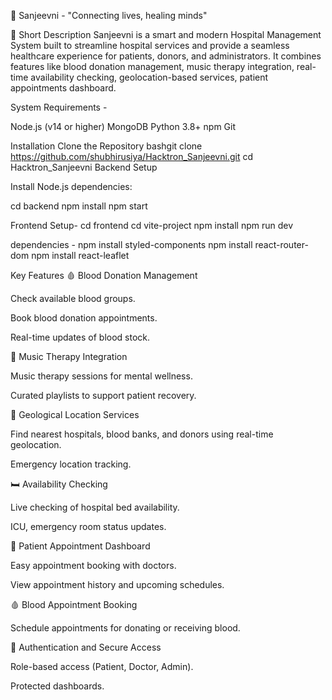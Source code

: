 🏥 Sanjeevni - "Connecting lives, healing minds"

📖 Short Description Sanjeevni is a smart and modern Hospital Management System built to streamline hospital services and provide a seamless healthcare experience for patients, donors, and administrators. It combines features like blood donation management, music therapy integration, real-time availability checking, geolocation-based services, patient appointments dashboard.

System Requirements - 

Node.js (v14 or higher)
MongoDB
Python 3.8+
npm
Git

Installation
Clone the Repository
bashgit clone https://github.com/shubhirusiya/Hacktron_Sanjeevni.git
cd Hacktron_Sanjeevni
Backend Setup

Install Node.js dependencies:

cd backend
npm install
npm start

Frontend Setup-
cd frontend
cd vite-project
npm install
npm run dev

dependencies - 
npm install styled-components
npm install react-router-dom
npm install react-leaflet 

Key Features 🩸 Blood Donation Management

Check available blood groups.

Book blood donation appointments.

Real-time updates of blood stock.

🎵 Music Therapy Integration

Music therapy sessions for mental wellness.

Curated playlists to support patient recovery.

📍 Geological Location Services

Find nearest hospitals, blood banks, and donors using real-time geolocation.

Emergency location tracking.

🛏 Availability Checking

Live checking of hospital bed availability.

ICU, emergency room status updates.

📅 Patient Appointment Dashboard

Easy appointment booking with doctors.

View appointment history and upcoming schedules.

🩸 Blood Appointment Booking

Schedule appointments for donating or receiving blood.

🔐 Authentication and Secure Access

Role-based access (Patient, Doctor, Admin).

Protected dashboards.